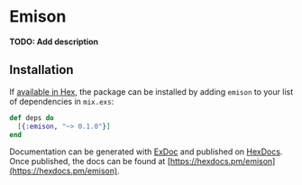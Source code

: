 # Emison

**TODO: Add description**

## Installation

If [available in Hex](https://hex.pm/docs/publish), the package can be installed
by adding `emison` to your list of dependencies in `mix.exs`:

```elixir
def deps do
  [{:emison, "~> 0.1.0"}]
end
```

Documentation can be generated with [ExDoc](https://github.com/elixir-lang/ex_doc)
and published on [HexDocs](https://hexdocs.pm). Once published, the docs can
be found at [https://hexdocs.pm/emison](https://hexdocs.pm/emison).

